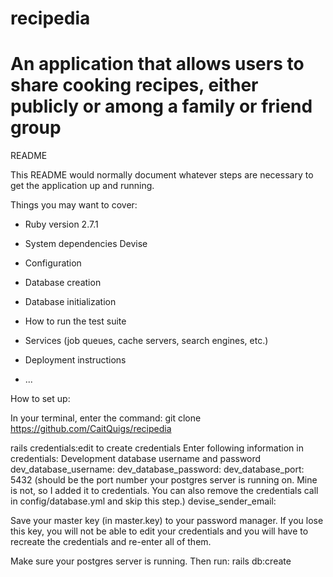 recipedia
=======
An application that allows users to share cooking recipes, either publicly or among a family or friend group
=======

README

This README would normally document whatever steps are necessary to get the
application up and running.

Things you may want to cover:

* Ruby version 2.7.1

* System dependencies
	Devise

* Configuration

* Database creation

* Database initialization

* How to run the test suite

* Services (job queues, cache servers, search engines, etc.)

* Deployment instructions

* ...

How to set up:

In your terminal, enter the command:
git clone https://github.com/CaitQuigs/recipedia


rails credentials:edit to create credentials
Enter following information in credentials:
Development database username and password
dev_database_username: <your postgres user name>
dev_database_password: <your postgres password>
dev_database_port: 5432 (should be the port number your postgres server is running on.  Mine is not, so I added it to credentials. You can also remove the credentials call in config/database.yml and skip this step.)
devise_sender_email: <email you want to send devise notifications from>

Save your master key (in master.key) to your password manager. If you lose this key, you will not be able to edit your credentials and you will have to recreate the credentials and re-enter all of them.

Make sure your postgres server is running. Then run:
rails db:create

